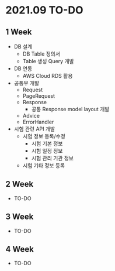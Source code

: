 # 2021.09 TO-DO

## 1 Week
- DB 설계
  - DB Table 정의서
  - Table 생성 Query 개발
- DB 연동
  - AWS Cloud RDS 활용
- 공통부 개발
  - Request
  - PageRequest
  - Response
    - 공통 Response model layout 개발
  - Advice
  - ErrorHandler
- 시험 관련 API 개발
  - 시험 정보 등록/수정
    - 시험 기본 정보
    - 시험 일정 정보
    - 시험 관리 기관 정보
  - 시험 기타 정보 등록

## 2 Week
- TO-DO

## 3 Week
- TO-DO

## 4 Week
- TO-DO
